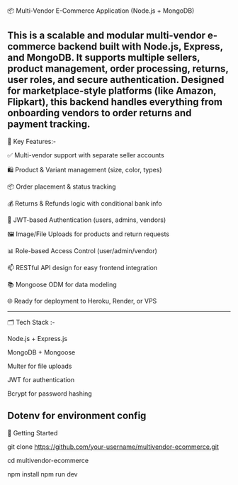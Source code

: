 📦 Multi-Vendor E-Commerce Application (Node.js + MongoDB)

This is a scalable and modular multi-vendor e-commerce backend built with Node.js, Express, and MongoDB. It supports multiple sellers, product management, order processing, returns, user roles, and secure authentication. Designed for marketplace-style platforms (like Amazon, Flipkart), this backend handles everything from onboarding vendors to order returns and payment tracking.
-----------------------------------------------------
🔧 Key Features:-

✅ Multi-vendor support with separate seller accounts

🛍️ Product & Variant management (size, color, types)

📦 Order placement & status tracking

💰 Returns & Refunds logic with conditional bank info

🔐 JWT-based Authentication (users, admins, vendors)

🖼️ Image/File Uploads for products and return requests

📊 Role-based Access Control (user/admin/vendor)

📫 RESTful API design for easy frontend integration

📚 Mongoose ODM for data modeling

🌐 Ready for deployment to Heroku, Render, or VPS

---------------------------------------------------------------------------

🗂 Tech Stack :-

Node.js + Express.js

MongoDB + Mongoose

Multer for file uploads

JWT for authentication

Bcrypt for password hashing

Dotenv for environment config
---------------------------------------
🚀 Getting Started

git clone https://github.com/your-username/multivendor-ecommerce.git

cd multivendor-ecommerce

npm install
npm run dev
